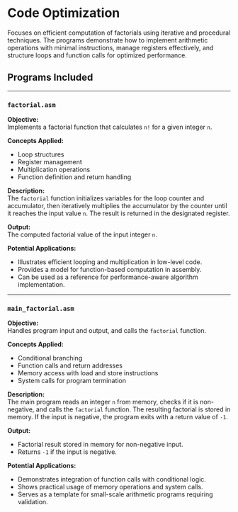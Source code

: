 # Code Optimization

Focuses on efficient computation of factorials using iterative and procedural techniques. The programs demonstrate how to implement arithmetic operations with minimal instructions, manage registers effectively, and structure loops and function calls for optimized performance.

## Programs Included

---

### `factorial.asm`

**Objective:**  
Implements a factorial function that calculates `n!` for a given integer `n`.

**Concepts Applied:**  
- Loop structures  
- Register management  
- Multiplication operations  
- Function definition and return handling  

**Description:**  
The `factorial` function initializes variables for the loop counter and accumulator, then iteratively multiplies the accumulator by the counter until it reaches the input value `n`. The result is returned in the designated register.

**Output:**  
The computed factorial value of the input integer `n`.

**Potential Applications:**  
- Illustrates efficient looping and multiplication in low-level code.  
- Provides a model for function-based computation in assembly.  
- Can be used as a reference for performance-aware algorithm implementation.

---

### `main_factorial.asm`

**Objective:**  
Handles program input and output, and calls the `factorial` function.

**Concepts Applied:**  
- Conditional branching  
- Function calls and return addresses  
- Memory access with load and store instructions  
- System calls for program termination  

**Description:**  
The main program reads an integer `n` from memory, checks if it is non-negative, and calls the `factorial` function. The resulting factorial is stored in memory. If the input is negative, the program exits with a return value of `-1`.

**Output:**  
- Factorial result stored in memory for non-negative input.  
- Returns `-1` if the input is negative.

**Potential Applications:**  
- Demonstrates integration of function calls with conditional logic.  
- Shows practical usage of memory operations and system calls.  
- Serves as a template for small-scale arithmetic programs requiring validation.
